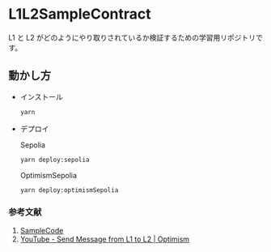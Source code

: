 # L1L2SampleContract

L1 と L2 がどのようにやり取りされているか検証するための学習用リポジトリです。

## 動かし方

- インストール

  ```bash
  yarn
  ```

- デプロイ

  Sepolia

  ```bash
  yarn deploy:sepolia
  ```

  OptimismSepolia

  ```bash
  yarn deploy:optimismSepolia
  ```

### 参考文献

1. [SampleCode](https://github.com/t4sk/notes/blob/main/op/contracts/Greeter.sol)
2. [YouTube - Send Message from L1 to L2 | Optimism](https://www.youtube.com/watch?v=SKl5pEs8reY&t=9s)
